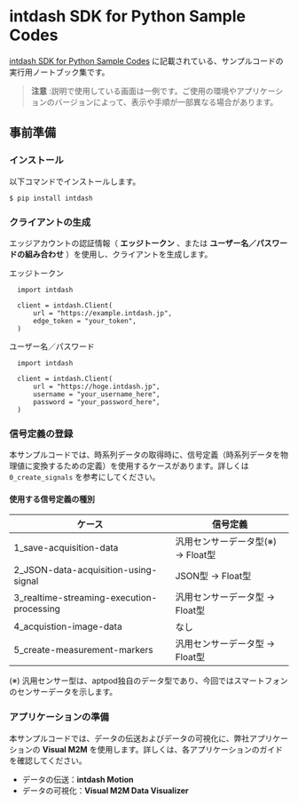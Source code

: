 # intdash SDK for Python  Sample Codes

[intdash SDK for Python Sample Codes](https://docs.intdash.jp/sdk/python/latest/ja/guide/codesample.html) に記載されている、サンプルコードの実行用ノートブック集です。  


> **注意** :説明で使用している画面は一例です。ご使用の環境やアプリケーションのバージョンによって、表示や手順が一部異なる場合があります。


## 事前準備 

### インストール

以下コマンドでインストールします。

```
$ pip install intdash
```

### クライアントの生成

エッジアカウントの認証情報（ **エッジトークン** 、または **ユーザー名／パスワードの組み合わせ** ）を使用し、クライアントを生成します。

エッジトークン

```
  import intdash

  client = intdash.Client(
	  url = "https://example.intdash.jp",
	  edge_token = "your_token",
  )
```

ユーザー名／パスワード

```
  import intdash

  client = intdash.Client(
      url = "https://hoge.intdash.jp",
      username = "your_username_here",
      password = "your_password_here",
  )
```

### 信号定義の登録
本サンプルコードでは、時系列データの取得時に、信号定義（時系列データを物理値に変換するための定義）を使用するケースがあります。詳しくは `0_create_signals` を参考にしてください。

#### 使用する信号定義の種別

|ケース|信号定義|
|---|---|
|1_save-acquisition-data|汎用センサーデータ型(※) → Float型|
|2_JSON-data-acquisition-using-signal| JSON型 → Float型|
|3_realtime-streaming-execution-processing|汎用センサーデータ型 → Float型|
|4_acquistion-image-data|なし|
|5_create-measurement-markers|汎用センサーデータ型 → Float型|  

(※) 汎用センサー型は、aptpod独自のデータ型であり、今回ではスマートフォンのセンサーデータを示します。

### アプリケーションの準備
本サンプルコードでは、データの伝送およびデータの可視化に、弊社アプリケーションの **Visual M2M** を使用します。詳しくは、各アプリケーションのガイドを確認してください。

- データの伝送：**intdash Motion**
- データの可視化：**Visual M2M Data Visualizer**
